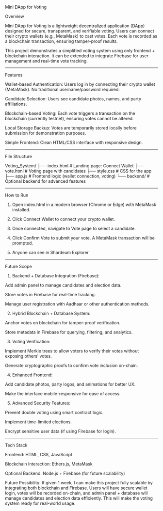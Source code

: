 Mini DApp for Voting

Overview

Mini DApp for Voting is a lightweight decentralized application (DApp) designed for secure, transparent, and verifiable voting. Users can connect their crypto wallets (e.g., MetaMask) to cast votes. Each vote is recorded as a blockchain transaction, ensuring tamper-proof results.

This project demonstrates a simplified voting system using only frontend + blockchain interaction. It can be extended to integrate Firebase for user management and real-time vote tracking.


---

Features

Wallet-based Authentication: Users log in by connecting their crypto wallet (MetaMask). No traditional username/password required.

Candidate Selection: Users see candidate photos, names, and party affiliations.

Blockchain-based Voting: Each vote triggers a transaction on the blockchain (currently testnet), ensuring votes cannot be altered.

Local Storage Backup: Votes are temporarily stored locally before submission for demonstration purposes.

Simple Frontend: Clean HTML/CSS interface with responsive design.



---

File Structure

Voting_System/
├── index.html          # Landing page: Connect Wallet
├── vote.html           # Voting page with candidates
├── style.css           # CSS for the app
├── app.js              # Frontend logic (wallet connection, voting)
└── backend/            # Optional backend for advanced features


---

How to Run

1. Open index.html in a modern browser (Chrome or Edge) with MetaMask installed.


2. Click Connect Wallet to connect your crypto wallet.


3. Once connected, navigate to Vote page to select a candidate.


4. Click Confirm Vote to submit your vote. A MetaMask transaction will be prompted.

5. Anyone can see in Shardeum Explorer



---

Future Scope

1. Backend + Database Integration (Firebase):

Add admin panel to manage candidates and election data.

Store votes in Firebase for real-time tracking.

Manage user registration with Aadhaar or other authentication methods.



2. Hybrid Blockchain + Database System:

Anchor votes on blockchain for tamper-proof verification.

Store metadata in Firebase for querying, filtering, and analytics.



3. Voting Verification:

Implement Merkle trees to allow voters to verify their votes without exposing others’ votes.

Generate cryptographic proofs to confirm vote inclusion on-chain.



4. Enhanced Frontend:

Add candidate photos, party logos, and animations for better UX.

Make the interface mobile-responsive for ease of access.



5. Advanced Security Features:

Prevent double voting using smart contract logic.

Implement time-limited elections.

Encrypt sensitive user data (if using Firebase for login).





---

Tech Stack

Frontend: HTML, CSS, JavaScript

Blockchain Interaction: Ethers.js, MetaMask

Optional Backend: Node.js + Firebase (for future scalability)


Future Possibility:
If given 1 week, I can make this project fully scalable by integrating both blockchain and Firebase. Users will have secure wallet login, votes will be recorded on-chain, and admin panel + database will manage candidates and election data efficiently. This will make the voting system ready for real-world usage.
